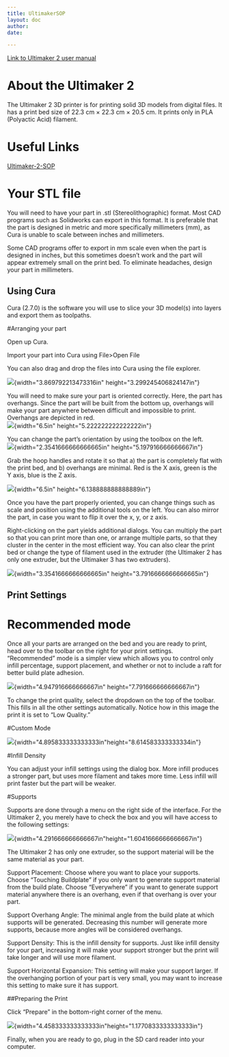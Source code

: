 ```yaml
---
title: UltimakerSOP
layout: doc
author: 
date: 

---
```


[Link to Ultimaker 2 user manual](https://ultimaker.com/en/resources/16955-changing-filament)

# About the Ultimaker 2

The Ultimaker 2 3D printer is for printing solid 3D models from digital
files. It has a print bed size of 22.3 cm × 22.3 cm × 20.5 cm. It prints
only in PLA (Polyactic Acid) filament.

# Useful Links
[Ultimaker-2-SOP](Ultimaker-2-SOP)

# Your STL file

You will need to have your part in .stl (Stereolithographic) format.
Most CAD programs such as Solidworks can export in this format. It is
preferable that the part is designed in metric and more specifically
millimeters (mm), as Cura is unable to scale between inches and
millimeters.

Some CAD programs offer to export in mm scale even when the part is
designed in inches, but this sometimes doesn’t work and the part will
appear extremely small on the print bed. To eliminate headaches, design
your part in millimeters.

## Using Cura

Cura (2.7.0) is the software you will use to slice your 3D model(s) into
layers and export them as toolpaths.

#Arranging your part

Open up Cura.

Import your part into Cura using File&gt;Open File

You can also drag and drop the files into Cura using the file explorer.

![](images/UltimakerSOP/media/image2.png){width="3.869792213473316in" height="3.299245406824147in"}

You will need to make sure your part is oriented correctly. Here, the
part has overhangs. Since the part will be built from the bottom up,
overhangs will make your part anywhere between difficult and impossible
to print. Overhangs are depicted in red.  
![](images/UltimakerSOP/media/image18.png){width="6.5in" height="5.222222222222222in"}

You can change the part’s orientation by using the toolbox on the left.  
![](images/UltimakerSOP/media/image13.png){width="2.3541666666666665in" height="5.197916666666667in"}

Grab the hoop handles and rotate it so that a) the part is completely
flat with the print bed, and b) overhangs are minimal. Red is the X
axis, green is the Y axis, blue is the Z axis.

![](images/UltimakerSOP/media/image15.png){width="6.5in" height="6.138888888888889in"}

Once you have the part properly oriented, you can change things such as
scale and position using the additional tools on the left. You can also
mirror the part, in case you want to flip it over the x, y, or z axis.

Right-clicking on the part yields additional dialogs. You can multiply
the part so that you can print more than one, or arrange multiple parts,
so that they cluster in the center in the most efficient way. You can
also clear the print bed or change the type of filament used in the
extruder (the Ultimaker 2 has only one extruder, but the Ultimaker 3 has
two extruders).

![](images/UltimakerSOP/media/image14.png){width="3.3541666666666665in" height="3.7916666666666665in"}

## Print Settings

# Recommended mode

Once all your parts are arranged on the bed and you are ready to print,
head over to the toolbar on the right for your print settings.
“Recommended” mode is a simpler view which allows you to control only
infill percentage, support placement, and whether or not to include a
raft for better build plate adhesion.

![](images/UltimakerSOP/media/image17.png){width="4.947916666666667in" height="7.791666666666667in"}

To change the print quality, select the dropdown on the top of the
toolbar. This fills in all the other settings automatically. Notice how
in this image the print it is set to “Low Quality.”

#Custom Mode

![](images/UltimakerSOP/media/image8.png){width="4.895833333333333in"height="8.614583333333334in"}

#Infill Density

You can adjust your infill settings using the dialog box. More infill
produces a stronger part, but uses more filament and takes more time.
Less infill will print faster but the part will be weaker.

#Supports

Supports are done through a menu on the right side of the interface. For
the Ultimaker 2, you merely have to check the box and you will have
access to the following settings:

![](images/UltimakerSOP/media/image5.png){width="4.291666666666667in"height="1.6041666666666667in"}

The Ultimaker 2 has only one extruder, so the support material will be
the same material as your part.

Support Placement: Choose where you want to place your supports. Choose
“Touching Buildplate” if you only want to generate support material from
the build plate. Choose “Everywhere” if you want to generate support
material anywhere there is an overhang, even if that overhang is over
your part.

Support Overhang Angle: The minimal angle from the build plate at which
supports will be generated. Decreasing this number will generate more
supports, because more angles will be considered overhangs.

Support Density: This is the infill density for supports. Just like
infill density for your part, increasing it will make your support
stronger but the print will take longer and will use more filament.

Support Horizontal Expansion: This setting will make your support
larger. If the overhanging portion of your part is very small, you may
want to increase this setting to make sure it has support.

##Preparing the Print

Click “Prepare” in the bottom-right corner of the menu.

![](images/UltimakerSOP/media/image16.png){width="4.458333333333333in"height="1.1770833333333333in"}

Finally, when you are ready to go, plug in the SD card reader into your
computer.
